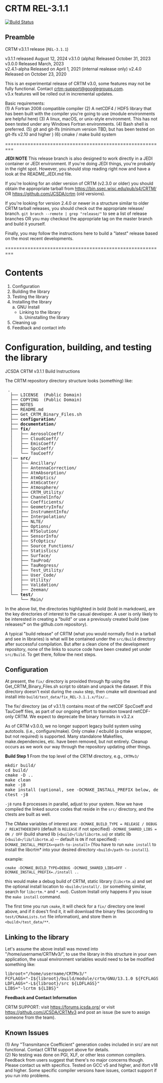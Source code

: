 CRTM REL-3.1.1
====================

[![Build Status](https://app.travis-ci.com/JCSDA-internal/crtm.svg?token=r6aaq9P13fHcTi8yBgdM&branch=develop)](https://app.travis-ci.com/JCSDA-internal/crtm)

Preamble
--------

CRTM v3.1.1 release (`REL-3.1.1`)

v3.1.1 released August 12, 2024
v3.1.0 (alpha) Released October 31, 2023
v3.0.0 Released March, 2023  
v2.4.1-alpha Released on April 1, 2021 (internal realease only)
v2.4.0 Released on October 23, 2020

This is an experimental release of CRTM v3.0, some features may not be fully functional. Contact crtm-support@googlegroups.com.  
v3.x features will be rolled out in incremental updates. 

Basic requirements:  
(1) A Fortran 2008 compatible compiler
(2) A netCDF4 / HDF5 library that has been built with the compiler you're going to use (module environments are helpful here)
(3) A linux, macOS, or unix-style environment.  This has not been tested under any Windows Fortran environments.
(4) Bash shell is preferred. 
(5) git and git-lfs (minimum version TBD, but has been tested on git-lfs v2.10 and higher )
(6) cmake / make build system

=========================================================

**JEDI NOTE** This release branch is also designed to work directly in a JEDI container or JEDI environment. If you're doing JEDI things, you're probably in the right spot. However, you should stop reading right now and have a look at the README_JEDI.md file.   

If you're looking for an older version of CRTM (v2.3.0 or older) you should obtain the appropriate tarball from
https://bin.ssec.wisc.edu/pub/s4/CRTM/   OR https://github.com/JCSDA/crtm (old versions).   

If you're looking for version 2.4.0 or newer in a structure similar to older CRTM tarball releases, you should check out the appropriate release/ branch.
`git branch --remote | grep "release/"` to see a list of release branches OR you may checkout the appropriate tag on the master branch and build it yourself. 

Finally, you may follow the instructions here to build a "latest" release based on the most recent developments.

=========================================================

Contents
========

1. Configuration  
2. Building the library  
3. Testing the library  
4. Installing the library  
  a. GNU Install  
      - Linking to the library  
  b. Uninstalling the library  
5. Cleaning up  
6. Feedback and contact info  



Configuration, building, and testing the library
================================================  
JCSDA CRTM v3.1.1 Build Instructions

The CRTM repository directory structure looks (something) like:

<pre>
 .
  ├── LICENSE  (Public Domain)
  ├── COPYING  (Public Domain)
  ├── NOTES
  ├── README.md 
  ├── Get_CRTM_Binary_Files.sh  
  ├── <b>configuration/</b>
  ├── <b>documentation/</b>
  ├── <b>fix/</b>
  │   ├── AerosolCoeff/
  │   ├── CloudCoeff/
  │   ├── EmisCoeff/
  │   ├── SpcCoeff/
  │   └── TauCoeff/
  |── <b>src/</b>
  │   ├── Ancillary/
  │   ├── AntennaCorrection/
  │   ├── AtmAbsorption/
  │   ├── AtmOptics/
  │   ├── AtmScatter/
  │   ├── Atmosphere/
  │   ├── CRTM_Utility/
  │   ├── ChannelInfo/
  │   ├── Coefficients/
  │   ├── GeometryInfo/
  │   ├── InstrumentInfo/
  │   ├── Interpolation/
  │   ├── NLTE/
  │   ├── Options/
  │   ├── RTSolution/
  │   ├── SensorInfo/
  │   ├── SfcOptics/
  │   ├── Source_Functions/
  │   ├── Statistics/
  │   ├── Surface/
  │   ├── TauProd/
  │   ├── TauRegress/
  │   ├── Test_Utility/
  │   ├── User_Code/
  │   ├── Utility/
  │   ├── Validation/
  │   ├── Zeeman/
  └── <b>test/</b>
      └── Main/
</pre>

In the above list, the directories highlighted in bold (bold in markdown), are the key directories of interest to the casual developer.
A user is only likely to be interested in creating a "build" or use a previously created build (see releases/* on the github.com repository).

A typical "build release" of CRTM (what you would normally find in a tarball and see in libraries) is what will be contained under the `src/Build` directory after successful compilation.
But after a clean clone of the development repository, none of the links to source code have been created yet under `src/Build`.   To get there, follow the next steps.

Configuration
-------------
At present, the `fix/` directory is provided through ftp using the Get_CRTM_Binary_Files.sh script to obtain and unpack the dataset. 
If this directory doesn't exist during the `cmake` step, then cmake will download and install into `build/test_data/fix_REL-3.1.1.x/fix/`...

The fix/ directory (as of v3.1.1) contains most of the netCDF SpcCoeff and TauCoeff files, as part of our ongoing effort to transition toward netCDF-only CRTM.  We expect to deprecate the binary formats in v3.2.x 

As of CRTM v3.0.0, we no longer support legacy build system using autotools. (i.e., configure/make).  Only cmake / ecbuild (a cmake wrapper, but not required) is supported.   Many standalone Makefiles, make.dependencies, etc. have been removed, but not entirely.  Cleanup occurs as we work our way through the repository updating other things.  

**Build Step 1**
From the top level of the CRTM directory, e.g., `CRTMv3/` 
<pre>
mkdir build/
cd build/
cmake -D<cmake variables here, see below> ..
make clean
make -j8
make install (optional, see -DCMAKE_INSTALL_PREFIX below, default install location is `<build>/.`)
ctest -j8
</pre>

`-j8` runs 8 processes in parallel, adjust to your system. 
Now we have compiled the linked source codes that reside in the `src/` directory, and the ctests are built as well.

The CMake variables of interest are:
`-DCMAKE_BUILD_TYPE = RELEASE / DEBUG / RELWITHDEBINFO`  (default is `RELEASE` if not specified)
`-DCMAKE_SHARED_LIBS = ON / OFF`   (build shared lib (`<build>/lib/libcrtm.so`) or static lib (`<build>/lib/libcrtm.a`) --  default is `ON` if not specified)
`-DCMAKE_INSTALL_PREFIX=<path-to-install>` (You have to run `make install` to install the libcrtm* into your desired directory `<build>/path-to-install`).


example:
```
cmake -DCMAKE_BUILD_TYPE=DEBUG -DCMAKE_SHARED_LIBS=OFF -DCMAKE_INSTALL_PREFIX=./install ..
```
this would make a debug build of CRTM, static library (`libcrtm.a`) and set the optional install location to `<build>/install/.` (or something similar, search for `libcrtm.*` and `*.mod`).  Custom Install only happens if you issue the `make install` command. 

The first time you run `cmake`, it will check for a `fix/` directory one level above, and if it does't find it, it will download the binary files (according to `test/CMakeLists.txt` file information), and store them in `<build>/test_data/**`.  

Linking to the library
----------------------

Let's assume the above install was moved into "/home/username/CRTMv3/", to use the library in this structure in your own application, the usual environment variables would need to be be modified something like:

<pre>
libroot="/home/username/CRTMv3/"
FCFLAGS="-I${libroot}/build/module/crtm/GNU/13.1.0 ${FCFLAGS}"  (as appropriate for your build environment)
LDFLAGS="-L${libroot}/src ${LDFLAGS}"
LIBS="-lcrtm ${LIBS}"
</pre>


**Feedback and Contact Information**

CRTM SUPPORT: visit https://forums.jcsda.org/ or visit https://github.com/JCSDA/CRTMv3 and post an issue (be sure to assign someone from the team).


Known Issues
------------

(1) Any "Transmitance Coefficient" generation codes included in src/ are not functional.  Contact CRTM support above for details.  
(2) No testing was done on PGI, XLF, or other less common compilers.  Feedback from users suggest that there's no major concerns though.  Please contact us with specifics.  Tested on GCC v5 and higher, and ifort v18 and higher.  Some specific compiler versions have issues, contact support if you run into problems.

  






